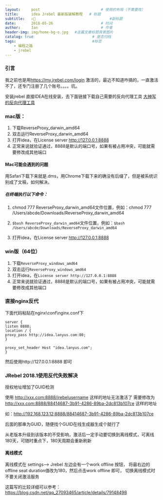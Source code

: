 ```yaml
---
layout:     post             				# 使用的布局（不需要改）
title:      idea Jrebel 最新版破解教程   # 标题 
subtitle:   ✍🏽 					  				#副标题
date:       2018-05-26  					# 时间
author:     Ian                  			# 作者
header-img: img/home-bg-o.jpg	#这篇文章标题背景图片
catalog: true                        	# 是否归档
tags:                              		#标签
    - 编程之路
    - jrebel
---
```


### 引言
我之前也是用<https://my.jrebel.com/login> 激活的，最近不知道咋搞的，一直激活不了，还专门注册了几个账号。。。。坑。

安装jrebel 直接IDEA在线安装，去下面链接下载自己需要的反向代理工具 [大神写的反向代理工具](https://github.com/ilanyu/ReverseProxy/releases/tag/v1.0) 

### mac版：

1. 下载ReverseProxy_darwin_amd64
2. 双击运行ReverseProxy_darwin_amd64
3. 打开idea，在License server http://127.0.0.1:8888
4. 正常来说就验证通过，8888是默认的端口号，如果有被占用冲突，可能就需要修改成其他端口

#### Mac可能会遇到的问题
用Safari下载下来就是.dms，用Chrome下载下来的确没有后缀了，但是被系统识别成了文稿，如何解决。

##### 在终端执行以下命令：

1. chmod 777 ReverseProxy_darwin_amd64文件位置，例如：chmod 777 /Users/abcde/Downloads/ReverseProxy_darwin_amd64

2. `$bash ReverseProxy_darwin_amd64`文件位置，例如：`$bash /Users/abcde/Downloads/ReverseProxy_darwin_amd64`

3. 打开idea，在License server http://127.0.0.1:8888

### win版（64位）
1. 下载`ReverseProxy_windows_amd64`
2. 双击运行`ReverseProxy_windows_amd64`
3. 打开idea，在`License server http://127.0.0.1:8888`
4. 正常来说就验证通过，8888是默认的端口号，如果有被占用冲突，可能就需要修改成其他端口

### 直接nginx反代

下面代码粘贴在nginx\conf\nginx.conf下

```
server {
listen 8888;
location / {
proxy_pass http://idea.lanyus.com:80;
}

proxy_set_header Host "idea.lanyus.com";
}
```
然后使用http://127.0.0.1:8888 即可


### JRebel 2018.1使用反代失败解决

授权地址增加了GUID检测

使用 http://xxx.com:8888/jrebelusername 这样的地址无法激活了
需要修改为 http://xxx.com:8888/88414687-3b91-4286-89ba-2dc813b107ce 这样的地址

如：http://192.168.123.12:8888/88414687-3b91-4286-89ba-2dc813b107ce

后面的那串为GUID，随便找个GUID在线生成器生成个就行了

从老版本升级到该版本的不受影响，激活后一定手动要切换到离线模式，可离线180天，可随时重点下，180天周期会重新刷新

#### 离线模式
离线模式在 settings--> Jrebel 左边会有一个work offline 按钮， 将最右边的offline seat duration值改为180，然后点击work offline 即可， 切换离线模式时不要关闭激活服务

这篇写的比较详细可以参考：<https://blog.csdn.net/qq_27093465/article/details/79148498>






